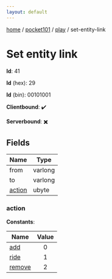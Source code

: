 ```yaml
---
layout: default
---
```


[home](/)  /  [pocket101](/protocol/pocket101)  /  [play](/protocol/pocket101/play)  /  set-entity-link

# Set entity link

**Id**: 41

**Id** (hex): 29

**Id** (bin): 00101001

**Clientbound**: ✔️

**Serverbound**: ✖️

## Fields

Name | Type
---|---
from | varlong
to | varlong
[action](#action) | ubyte

### action

**Constants**:

Name | Value
---|:---:
[add](action_add) | 0
[ride](action_ride) | 1
[remove](action_remove) | 2

